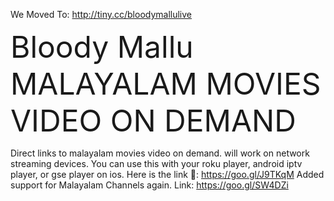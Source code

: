 We Moved To: http://tiny.cc/bloodymallulive

<font size="+5">Bloody Mallu MALAYALAM MOVIES VIDEO ON DEMAND</font>

Direct links to malayalam movies video on demand. will work on network streaming devices. You can use this with your roku player, android iptv player, or gse player on ios.
Here is the link 🔗: https://goo.gl/J9TKqM
Added support for Malayalam Channels again. 
Link: https://goo.gl/SW4DZi
